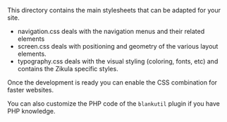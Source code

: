 
  This directory contains the main stylesheets that can be adapted for your site.

  - navigation.css deals with the navigation menus and their related elements
  - screen.css deals with positioning and geometry of the various layout elements.
  - typography.css deals with the visual styling (coloring, fonts, etc) and contains the Zikula specific styles.

  Once the development is ready you can enable the CSS combination for faster websites.

  You can also customize the PHP code of the `blankutil` plugin if you have PHP knowledge.
